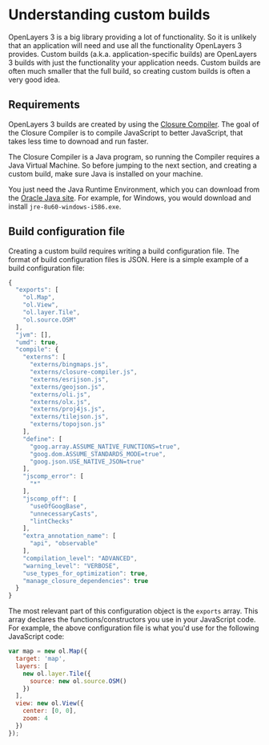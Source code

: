 # Understanding custom builds

OpenLayers 3 is a big library providing a lot of functionality. So it is
unlikely that an application will need and use all the functionality OpenLayers
3 provides. Custom builds (a.k.a. application-specific builds) are OpenLayers
3 builds with just the functionality your application needs. Custom builds are
often much smaller that the full build, so creating custom builds is often
a very good idea.

## Requirements

OpenLayers 3 builds are created by using the [Closure
Compiler](https://developers.google.com/closure/compiler/). The goal of the
Closure Compiler is to compile JavaScript to better JavaScript, that takes less
time to downoad and run faster.

The Closure Compiler is a Java program, so running the Compiler requires a Java
Virtual Machine. So before jumping to the next section, and creating a custom
build, make sure Java is installed on your machine.

You just need the Java Runtime Environment, which you can download from the
[Oracle Java
site](http://www.oracle.com/technetwork/java/javase/downloads/index.html). For
example, for Windows, you would download and install
`jre-8u60-windows-i586.exe`.

## Build configuration file

Creating a custom build requires writing a build configuration file. The format
of build configuration files is JSON. Here is a simple example of a build
configuration file:

```js
{
  "exports": [
    "ol.Map",
    "ol.View",
    "ol.layer.Tile",
    "ol.source.OSM"
  ],
  "jvm": [],
  "umd": true,
  "compile": {
    "externs": [
      "externs/bingmaps.js",
      "externs/closure-compiler.js",
      "externs/esrijson.js",
      "externs/geojson.js",
      "externs/oli.js",
      "externs/olx.js",
      "externs/proj4js.js",
      "externs/tilejson.js",
      "externs/topojson.js"
    ],
    "define": [
      "goog.array.ASSUME_NATIVE_FUNCTIONS=true",
      "goog.dom.ASSUME_STANDARDS_MODE=true",
      "goog.json.USE_NATIVE_JSON=true"
    ],
    "jscomp_error": [
      "*"
    ],
    "jscomp_off": [
      "useOfGoogBase",
      "unnecessaryCasts",
      "lintChecks"
    ],
    "extra_annotation_name": [
      "api", "observable"
    ],
    "compilation_level": "ADVANCED",
    "warning_level": "VERBOSE",
    "use_types_for_optimization": true,
    "manage_closure_dependencies": true
  }
}
```

The most relevant part of this configuration object is the `exports` array.
This array declares the functions/constructors you use in your JavaScript code.
For example, the above configuration file is what you'd use for the following
JavaScript code:

```js
var map = new ol.Map({
  target: 'map',
  layers: [
    new ol.layer.Tile({
      source: new ol.source.OSM()
    })
  ],
  view: new ol.View({
    center: [0, 0],
    zoom: 4
  })
});
```
